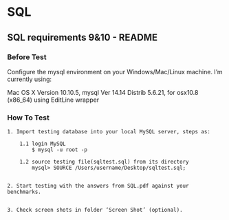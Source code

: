 # SQL

## SQL requirements 9&10 - README
 
### Before Test

Configure the mysql environment on your Windows/Mac/Linux machine. 
I’m currently using: 

   Mac OS X Version 10.10.5,
   mysql  Ver 14.14 Distrib 5.6.21, for osx10.8 (x86_64) using  EditLine wrapper


### How To Test

	1. Import testing database into your local MySQL server, steps as:

		1.1 login MySQL
    	   	$ mysql -u root -p

		1.2 source testing file(sqltest.sql) from its directory
			mysql> SOURCE /Users/username/Desktop/sqltest.sql;


   	2. Start testing with the answers from SQL.pdf against your benchmarks.


   	3. Check screen shots in folder ‘Screen Shot’ (optional).

